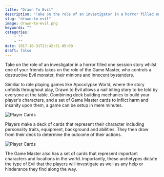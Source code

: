 ```yaml
---
title: "Drawn To Evil"
description: "Take on the role of an investigator in a horror filled one session story whilst one of your friends takes on the role of the Game Master, who controls a destructive Evil monster, their minions and innocent bystanders."
slug: "drawn-to-evil"
image: drawn-to-evil.png
keywords: ""
categories: 
    - ""
    - ""
date: 2017-10-31T22:42:51-05:00
draft: false
---
```


Take on the role of an investigator in a horror filled one session story whilst one of your friends takes on the role of the Game Master, who controls a destructive Evil monster, their minions and innocent bystanders.

Similiar to role playing games like Apocolypse World, where the story unfolds throughout play, Drawn to Evil allows a nail biting story to be told by everyone at the table. Combining deck building mechanics to build your player's characters, and a set of Game Master cards to inflict harm and insanity upon them, a game can be setup in mere minutes.

![Player Cards](/img/drawn-to-evil/showcase.png)

Players make a deck of cards that represent their character including personality traits, equipment, background and abilities. They then draw from their deck to determine the outcome of their actions.

![Player Cards](/img/drawn-to-evil/hand.png)

The Game Master also has a set of cards that represent important characters and locations in the world. Importantly, these archetypes dictate the type of Evil that the players will investigate as well as any help or hinderance they find along the way. 